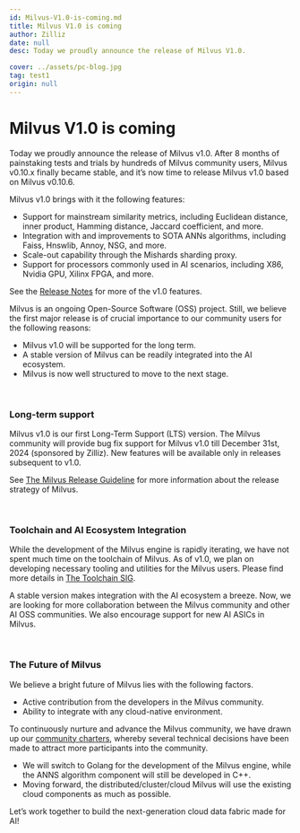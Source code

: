 ```yaml
---
id: Milvus-V1.0-is-coming.md
title: Milvus V1.0 is coming
author: Zilliz
date: null
desc: Today we proudly announce the release of Milvus V1.0.

cover: ../assets/pc-blog.jpg
tag: test1
origin: null
---
```


# Milvus V1.0 is coming

Today we proudly announce the release of Milvus v1.0. After 8 months of painstaking tests and trials by hundreds of Milvus community users, Milvus v0.10.x finally became stable, and it’s now time to release Milvus v1.0 based on Milvus v0.10.6.

Milvus v1.0 brings with it the following features:

- Support for mainstream similarity metrics, including Euclidean distance, inner product, Hamming distance, Jaccard coefficient, and more.
- Integration with and improvements to SOTA ANNs algorithms, including Faiss, Hnswlib, Annoy, NSG, and more.
- Scale-out capability through the Mishards sharding proxy.
- Support for processors commonly used in AI scenarios, including X86, Nvidia GPU, Xilinx FPGA, and more.

See the [Release Notes](https://www.milvus.io/docs/v1.0.0/release_notes.md) for more of the v1.0 features.

Milvus is an ongoing Open-Source Software (OSS) project. Still, we believe the first major release is of crucial importance to our community users for the following reasons:

- Milvus v1.0 will be supported for the long term.
- A stable version of Milvus can be readily integrated into the AI ecosystem.
- Milvus is now well structured to move to the next stage.

<br/>

### Long-term support

Milvus v1.0 is our first Long-Term Support (LTS) version. The Milvus community will provide bug fix support for Milvus v1.0 till December 31st, 2024 (sponsored by Zilliz). New features will be available only in releases subsequent to v1.0.

See [The Milvus Release Guideline](https://www.milvus.io/docs/v1.0.0/milvus_release_guideline.md) for more information about the release strategy of Milvus.

<br/>

### Toolchain and AI Ecosystem Integration

While the development of the Milvus engine is rapidly iterating, we have not spent much time on the toolchain of Milvus. As of v1.0, we plan on developing necessary tooling and utilities for the Milvus users. Please find more details in [The Toolchain SIG](https://www.milvus.io/docs/v1.0.0/sig_tool.md).

A stable version makes integration with the AI ecosystem a breeze. Now, we are looking for more collaboration between the Milvus community and other AI OSS communities. We also encourage support for new AI ASICs in Milvus.

<br/>

### The Future of Milvus

We believe a bright future of Milvus lies with the following factors.

- Active contribution from the developers in the Milvus community.
- Ability to integrate with any cloud-native environment.

To continuously nurture and advance the Milvus community, we have drawn up our [community charters](https://www.milvus.io/docs/v1.0.0/milvus_community_charters.md), whereby several technical decisions have been made to attract more participants into the community.

- We will switch to Golang for the development of the Milvus engine, while the ANNS algorithm component will still be developed in C++.
- Moving forward, the distributed/cluster/cloud Milvus will use the existing cloud components as much as possible.

Let’s work together to build the next-generation cloud data fabric made for AI!
